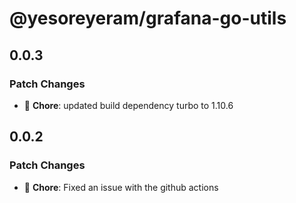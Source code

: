 # @yesoreyeram/grafana-go-utils

## 0.0.3

### Patch Changes

- 🐛 **Chore**: updated build dependency turbo to 1.10.6

## 0.0.2

### Patch Changes

- 🐛 **Chore**: Fixed an issue with the github actions
